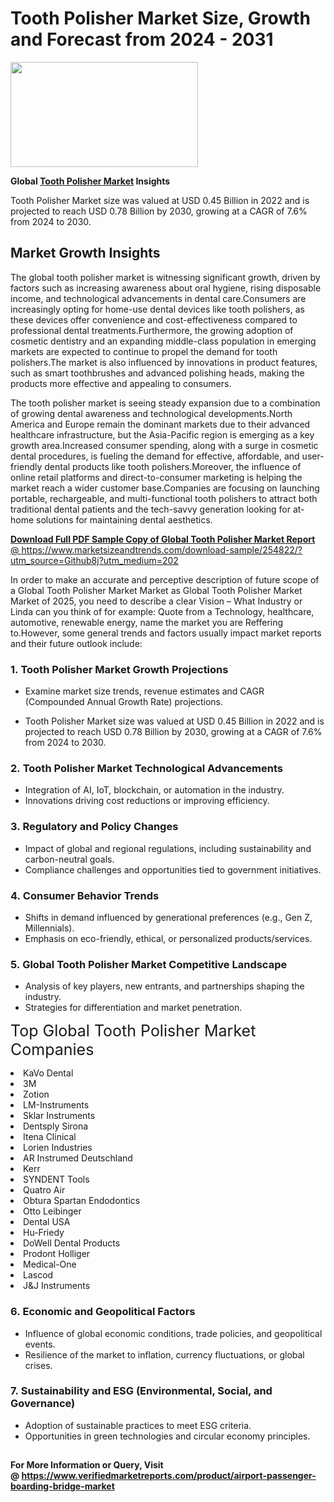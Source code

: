 <H1>Tooth Polisher Market Size, Growth and Forecast from 2024 - 2031</H1><img class="aligncenter size-medium wp-image-584254" src="https://thirdeyenews.in/wp-content/uploads/2024/09/Global-Market-Research-300x168.jpeg" alt="" width="300" height="168" /><p><strong>Global&nbsp;<a href="https://www.marketsizeandtrends.com/download-sample/254822/?utm_source=Github8j?utm_medium=202">Tooth Polisher Market</a> Insights</strong></p><p>Tooth Polisher Market size was valued at USD 0.45 Billion in 2022 and is projected to reach USD 0.78 Billion by 2030, growing at a CAGR of 7.6% from 2024 to 2030.</p><p><h2>Market Growth Insights</h2> <p>The global tooth polisher market is witnessing significant growth, driven by factors such as increasing awareness about oral hygiene, rising disposable income, and technological advancements in dental care.Consumers are increasingly opting for home-use dental devices like tooth polishers, as these devices offer convenience and cost-effectiveness compared to professional dental treatments.Furthermore, the growing adoption of cosmetic dentistry and an expanding middle-class population in emerging markets are expected to continue to propel the demand for tooth polishers.The market is also influenced by innovations in product features, such as smart toothbrushes and advanced polishing heads, making the products more effective and appealing to consumers.</p> <p><a href="#"></a></p> <p>The tooth polisher market is seeing steady expansion due to a combination of growing dental awareness and technological developments.North America and Europe remain the dominant markets due to their advanced healthcare infrastructure, but the Asia-Pacific region is emerging as a key growth area.Increased consumer spending, along with a surge in cosmetic dental procedures, is fueling the demand for effective, affordable, and user-friendly dental products like tooth polishers.Moreover, the influence of online retail platforms and direct-to-consumer marketing is helping the market reach a wider customer base.Companies are focusing on launching portable, rechargeable, and multi-functional tooth polishers to attract both traditional dental patients and the tech-savvy generation looking for at-home solutions for maintaining dental aesthetics.</p> <p><a href="#"></p><p><span class=""><strong>Download Full PDF Sample Copy of Global Tooth Polisher Market Report</strong> @ <a href="https://www.marketsizeandtrends.com/download-sample/254822/?utm_source=Github8j?utm_medium=202" target="_blank">https://www.marketsizeandtrends.com/download-sample/254822/?utm_source=Github8j?utm_medium=202</a></span></p><p>In order to make an accurate and perceptive description of future scope of a Global&nbsp;Tooth Polisher Market Market as Global&nbsp;Tooth Polisher Market Market of 2025, you need to describe a clear Vision &ndash; What Industry or Linda can you think of for example: Quote from a Technology, healthcare, automotive, renewable energy, name the market you are Reffering to.However, some general trends and factors usually impact market reports and their future outlook include:</p><h3>1.&nbsp;<strong>Tooth Polisher Market Growth Projections</strong></h3><ul><li>Examine market size trends, revenue estimates and CAGR (Compounded Annual Growth Rate) projections.</li><li><p>Tooth Polisher Market size was valued at USD 0.45 Billion in 2022 and is projected to reach USD 0.78 Billion by 2030, growing at a CAGR of 7.6% from 2024 to 2030.</p></li></ul><h3>2.&nbsp;<strong>Tooth Polisher Market Technological Advancements</strong></h3><ul><li>Integration of AI, IoT, blockchain, or automation in the industry.</li><li>Innovations driving cost reductions or improving efficiency.</li></ul><h3>3.&nbsp;<strong>Regulatory and Policy Changes</strong></h3><ul><li>Impact of global and regional regulations, including sustainability and carbon-neutral goals.</li><li>Compliance challenges and opportunities tied to government initiatives.</li></ul><h3>4.&nbsp;<strong>Consumer Behavior Trends</strong></h3><ul><li>Shifts in demand influenced by generational preferences (e.g., Gen Z, Millennials).</li><li>Emphasis on eco-friendly, ethical, or personalized products/services.</li></ul><h3>5.&nbsp;<strong>Global Tooth Polisher Market Competitive Landscape</strong></h3><ul><li>Analysis of key players, new entrants, and partnerships shaping the industry.</li><li>Strategies for differentiation and market penetration.</li></ul><p data-pm-slice="1 1 []"><span style="color: inherit; font-family: inherit; font-size: 25px;">Top Global Tooth Polisher Market Companies</span></p><div class="" data-test-id=""><p><li>KaVo Dental</li><li> 3M</li><li> Zotion</li><li> LM-Instruments</li><li> Sklar Instruments</li><li> Dentsply Sirona</li><li> Itena Clinical</li><li> Lorien Industries</li><li> AR Instrumed Deutschland</li><li> Kerr</li><li> SYNDENT Tools</li><li> Quatro Air</li><li> Obtura Spartan Endodontics</li><li> Otto Leibinger</li><li> Dental USA</li><li> Hu-Friedy</li><li> DoWell Dental Products</li><li> Prodont Holliger</li><li> Medical-One</li><li> Lascod</li><li> J&J Instruments</li></p></div><h3>6.&nbsp;<strong>Economic and Geopolitical Factors</strong></h3><ul><li>Influence of global economic conditions, trade policies, and geopolitical events.</li><li>Resilience of the market to inflation, currency fluctuations, or global crises.</li></ul><h3>7.&nbsp;<strong>Sustainability and ESG (Environmental, Social, and Governance)</strong></h3><ul><li>Adoption of sustainable practices to meet ESG criteria.</li><li>Opportunities in green technologies and circular economy principles.</li></ul><h2><strong style="font-size: 14px;">For More Information or Query, Visit @&nbsp;</strong><a style="background-color: #ffffff; font-size: 14px;" href="https://www.marketsizeandtrends.com/report/tooth-polisher-market/" target="_blank">https://www.verifiedmarketreports.com/product/airport-passenger-boarding-bridge-market</a></h2>